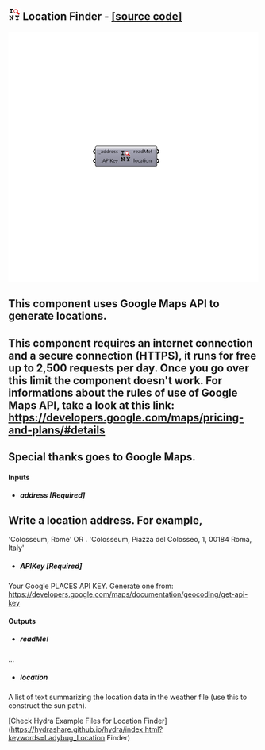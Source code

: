 ## ![](../../images/icons/Location_Finder.png) Location Finder - [[source code]](https://github.com/ladybug-tools/ladybug-legacy/tree/master/src/Ladybug_Location%20Finder.py)

![](../../images/components/Location_Finder.png)

This component uses Google Maps API to generate locations.
 -
 This component requires an internet connection and a secure connection (HTTPS), it runs for free up to 2,500 requests per day. Once you go over this limit the component doesn't work.
 For informations about the rules of use of Google Maps API, take a look at this link:
 https://developers.google.com/maps/pricing-and-plans/#details
 -
 Special thanks goes to Google Maps.
 -
 

#### Inputs
* ##### address [Required]
Write a location address. For example,
 -
 'Colosseum, Rome'    OR
 .
 'Colosseum, Piazza del Colosseo, 1, 00184 Roma, Italy'
* ##### APIKey [Required]
Your Google PLACES API KEY. Generate one from: https://developers.google.com/maps/documentation/geocoding/get-api-key

#### Outputs
* ##### readMe!
...
* ##### location
A list of text summarizing the location data in the weather file (use this to construct the sun path).


[Check Hydra Example Files for Location Finder](https://hydrashare.github.io/hydra/index.html?keywords=Ladybug_Location Finder)